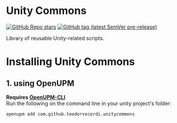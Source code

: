 # Unity Commons
[![GitHub Repo stars](https://img.shields.io/github/stars/TeodorVecerdi/UnityCommons?label=Star%20on%20GitHub&style=social)](https://github.com/TeodorVecerdi/UnityCommons/stargazers) [![GitHub tag (latest SemVer pre-release)](https://img.shields.io/github/v/tag/TeodorVecerdi/UnityCommons?include_prereleases&label=Latest)](https://github.com/TeodorVecerdi/UnityCommons/releases)

Library of reusable Unity-related scripts.

# Installing Unity Commons
## 1. using OpenUPM
**Requires [OpenUPM-CLI][openupm-cli]**  
Run the following on the command line in your unity project's folder:

```sh
openupm add com.github.teodorvecerdi.unitycommons
```

[openupm-cli]: https://openupm.com/docs/getting-started.html#installing-openupm-cli
